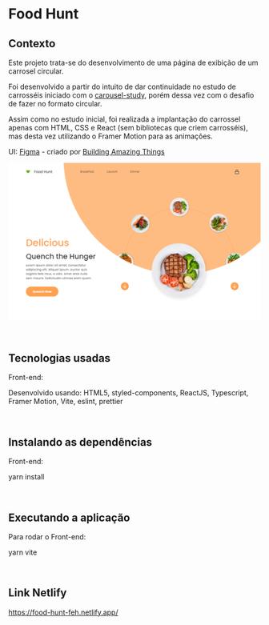 # Food Hunt

## Contexto

Este projeto trata-se do desenvolvimento de uma página de exibição de um carrosel circular.

Foi desenvolvido a partir do intuito de dar continuidade no estudo de carrosséis iniciado com o [carousel-study](https://github.com/FehSouza/carousel-study), porém dessa vez com o desafio de fazer no formato circular.

Assim como no estudo inicial, foi realizada a implantação do carrossel apenas com HTML, CSS e React (sem bibliotecas que criem carrosséis), mas desta vez utilizando o Framer Motion para as animações.

UI: [Figma](https://www.figma.com/file/c20w32PL8BAczJVXo7BA8X/Food-web-app-design?node-id=0%3A1) - criado por [Building Amazing Things](https://www.youtube.com/watch?v=CBf0BOaIBVw&ab_channel=BuildingAmazingThings)

<img src="./src/assets/images/projeto.png">

&nbsp;

## Tecnologias usadas

Front-end:

Desenvolvido usando: HTML5, styled-components, ReactJS, Typescript, Framer Motion, Vite, eslint, prettier

&nbsp;

## Instalando as dependências

Front-end:

yarn install

&nbsp;

## Executando a aplicação

Para rodar o Front-end:

yarn vite

&nbsp;

## Link Netlify

https://food-hunt-feh.netlify.app/
